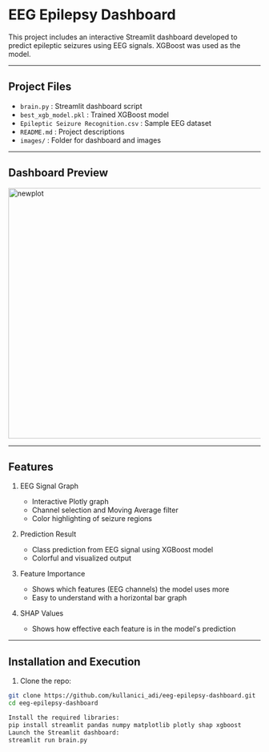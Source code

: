 # EEG Epilepsy Dashboard

This project includes an interactive Streamlit dashboard developed to predict epileptic seizures using EEG signals. XGBoost was used as the model.

---

## Project Files

- `brain.py` : Streamlit dashboard script
- `best_xgb_model.pkl` : Trained XGBoost model
- `Epileptic Seizure Recognition.csv` : Sample EEG dataset
- `README.md` : Project descriptions
- `images/` : Folder for dashboard and images

---

## Dashboard Preview
<img width="583" height="500" alt="newplot" src="https://github.com/user-attachments/assets/f382d54e-2de5-4a14-a35f-abe7d76cba13" />



---

## Features

1. EEG Signal Graph
   - Interactive Plotly graph
   - Channel selection and Moving Average filter
   - Color highlighting of seizure regions

2. Prediction Result
   - Class prediction from EEG signal using XGBoost model
   - Colorful and visualized output

3. Feature Importance
   - Shows which features (EEG channels) the model uses more
   - Easy to understand with a horizontal bar graph

4. SHAP Values
   - Shows how effective each feature is in the model's prediction

---

## Installation and Execution

1. Clone the repo:

```bash
git clone https://github.com/kullanici_adi/eeg-epilepsy-dashboard.git
cd eeg-epilepsy-dashboard

Install the required libraries:
pip install streamlit pandas numpy matplotlib plotly shap xgboost
Launch the Streamlit dashboard:
streamlit run brain.py
